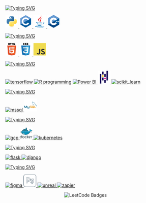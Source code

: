 <div class="programming-languages">
  <a href="https://git.io/typing-svg">
    <img src="https://readme-typing-svg.herokuapp.com?font=Silkscreen&duration=5000&pause=4000&color=0F28F7&background=A700FF00&repeat=true&random=false&width=435&lines=Programming+Languages%3A" alt="Typing SVG" />
  </a>
  <p align="left">
    <a href="https://www.python.org" target="_blank" rel="noreferrer">
      <img src="https://raw.githubusercontent.com/devicons/devicon/master/icons/python/python-original.svg" alt="python" width="40" height="40"/>
    </a>
    <a href="https://www.cprogramming.com/" target="_blank" rel="noreferrer">
      <img src="https://raw.githubusercontent.com/devicons/devicon/master/icons/c/c-original.svg" alt="c" width="40" height="40"/>
    </a>
    <a href="https://www.java.com" target="_blank" rel="noreferrer">
      <img src="https://raw.githubusercontent.com/devicons/devicon/master/icons/java/java-original.svg" alt="java" width="40" height="40"/>
    </a>
    <a href="https://www.w3schools.com/cpp/" target="_blank" rel="noreferrer">
      <img src="https://raw.githubusercontent.com/devicons/devicon/master/icons/cplusplus/cplusplus-original.svg" alt="cplusplus" width="40" height="40"/>
    </a>
  </p>
</div>

<div class="frontend-development">
  <a href="https://git.io/typing-svg">
    <img src="https://readme-typing-svg.herokuapp.com?font=Silkscreen&duration=5000&pause=4000&color=F70000&background=A700FF00&repeat=true&random=false&width=435&lines=Frontend+Development%3A" alt="Typing SVG" />
  </a>
  <p align="left">
    <a href="https://www.w3.org/html/" target="_blank" rel="noreferrer">
      <img src="https://raw.githubusercontent.com/devicons/devicon/master/icons/html5/html5-original-wordmark.svg" alt="html5" width="40" height="40"/>
    </a>
    <a href="https://www.w3schools.com/css/" target="_blank" rel="noreferrer">
      <img src="https://raw.githubusercontent.com/devicons/devicon/master/icons/css3/css3-original-wordmark.svg" alt="css3" width="40" height="40"/>
    </a>
    <a href="https://developer.mozilla.org/en-US/docs/Web/JavaScript" target="_blank" rel="noreferrer">
      <img src="https://raw.githubusercontent.com/devicons/devicon/master/icons/javascript/javascript-original.svg" alt="javascript" width="40" height="40"/>
    </a>
  </p>
</div>

<div class="data-science">
  <a href="https://git.io/typing-svg">
    <img src="https://readme-typing-svg.herokuapp.com?font=Silkscreen&duration=3600&pause=4000&color=0FF7ED&repeat=true&random=false&width=435&lines=Data+Science%2FMachine+Learning%3A" alt="Typing SVG" />
  </a>
  <p align="left">
    <a href="https://www.tensorflow.org" target="_blank" rel="noreferrer">
      <img src="https://www.vectorlogo.zone/logos/tensorflow/tensorflow-icon.svg" alt="tensorflow" width="40" height="40"/>
    </a>
    <a href="https://www.r-project.org/" target="_blank" rel="noreferrer"> 
      <img src="https://www.r-project.org/logo/Rlogo.png" alt="R programming" width="40" height="40"/> 
    </a>
    <a href="https://powerbi.microsoft.com/" target="_blank" rel="noreferrer"> 
      <img src="https://powerbi.microsoft.com/pictures/application-logos/svg/powerbi.svg" alt="Power BI" width="40" height="40"/> 
    </a>
    <a href="https://pandas.pydata.org/" target="_blank" rel="noreferrer">
      <img src="https://raw.githubusercontent.com/devicons/devicon/2ae2a900d2f041da66e950e4d48052658d850630/icons/pandas/pandas-original.svg" alt="pandas" width="40" height="40"/>
    </a>
    <a href="https://scikit-learn.org/" target="_blank" rel="noreferrer">
      <img src="https://upload.wikimedia.org/wikipedia/commons/0/05/Scikit_learn_logo_small.svg" alt="scikit_learn" width="40" height="40"/>
    </a>
  </p>
</div>

<div class="database">
  <a href="https://git.io/typing-svg">
    <img src="https://readme-typing-svg.herokuapp.com?font=Silkscreen&duration=10000&pause=4000&color=0BD708&repeat=true&random=false&width=435&lines=Database%3A" alt="Typing SVG" />
  </a>
  <p align="left">
    <a href="https://www.microsoft.com/en-us/sql-server" target="_blank" rel="noreferrer">
      <img src="https://www.svgrepo.com/show/303229/microsoft-sql-server-logo.svg" alt="mssql" width="40" height="40"/>
    </a>
    <a href="https://www.mysql.com/" target="_blank" rel="noreferrer">
      <img src="https://raw.githubusercontent.com/devicons/devicon/master/icons/mysql/mysql-original-wordmark.svg" alt="mysql" width="40" height="40"/>
    </a>
  </p>
</div>

<div class="devops">
  <a href="https://git.io/typing-svg">
    <img src="https://readme-typing-svg.herokuapp.com?font=Silkscreen&duration=10000&pause=4000&color=EB0BDE&repeat=true&random=false&width=435&lines=Devops%3A" alt="Typing SVG" />
  </a>
  <p align="left">
    <a href="https://cloud.google.com" target="_blank" rel="noreferrer">
      <img src="https://www.vectorlogo.zone/logos/google_cloud/google_cloud-icon.svg" alt="gcp" width="40" height="40"/>
    </a>
    <a href="https://www.docker.com/" target="_blank" rel="noreferrer"> 
      <img src="https://raw.githubusercontent.com/devicons/devicon/master/icons/docker/docker-original-wordmark.svg" alt="docker" width="40" height="40"/> 
    </a>
    <a href="https://kubernetes.io" target="_blank" rel="noreferrer"> 
      <img src="https://www.vectorlogo.zone/logos/kubernetes/kubernetes-icon.svg" alt="kubernetes" width="40" height="40"/> 
    </a>
  </p>
</div>

<div class="framework">
  <a href="https://git.io/typing-svg">
    <img src="https://readme-typing-svg.herokuapp.com?font=Silkscreen&duration=9500&pause=4000&color=E1DE00&repeat=true&random=false&width=435&lines=Framework%3A" alt="Typing SVG" />
  </a>
  <p align="left">
    <a href="https://flask.palletsprojects.com/" target="_blank" rel="noreferrer"> 
      <img src="https://www.vectorlogo.zone/logos/pocoo_flask/pocoo_flask-icon.svg" alt="flask" width="40" height="40"/> 
    </a>
    <a href="https://www.djangoproject.com/" target="_blank" rel="noreferrer"> 
      <img src="https://cdn.worldvectorlogo.com/logos/django.svg" alt="django" width="40" height="40"/> 
    </a>
  </p>
</div>

<div class="other-tools">
  <a href="https://git.io/typing-svg">
    <img src="https://readme-typing-svg.herokuapp.com?font=Silkscreen&duration=10000&pause=4000&color=000000&repeat=true&random=false&width=435&lines=Other%3A" alt="Typing SVG" />
  </a>
  <p align="left">
    <a href="https://www.figma.com/" target="_blank" rel="noreferrer">
      <img src="https://www.vectorlogo.zone/logos/figma/figma-icon.svg" alt="figma" width="40" height="40"/>
    </a>
    <a href="https://www.photoshop.com/en" target="_blank" rel="noreferrer">
      <img src="https://raw.githubusercontent.com/devicons/devicon/master/icons/photoshop/photoshop-line.svg" alt="photoshop" width="40" height="40"/>
    </a>
    <a href="https://unrealengine.com/" target="_blank" rel="noreferrer">
      <img src="https://raw.githubusercontent.com/kenangundogan/fontisto/036b7eca71aab1bef8e6a0518f7329f13ed62f6b/icons/svg/brand/unreal-engine.svg" alt="unreal" width="40" height="40"/>
    </a>
    <a href="https://zapier.com" target="_blank" rel="noreferrer">
      <img src="https://www.vectorlogo.zone/logos/zapier/zapier-icon.svg" alt="zapier" width="40" height="40"/>
    </a>
  </p>
</div>

<p align="center">
  <img src="https://leetcode-badge-showcase.vercel.app/api?username=SauKang&theme=nightowl" alt="LeetCode Badges"/>
</p>
